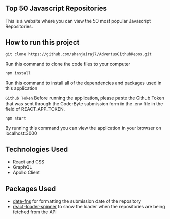 ## Top 50 Javascript Repositories

This is a website where you can view the 50 most popular Javascript Repositories.

## How to run this project

`git clone https://github.com/shanjairaj7/AdventusGithubRepos.git`

Run this command to clone the code files to your computer

`npm install`

Run this command to install all of the dependencies and packages used in this application

`Github Token`
Before running the application, please paste the Github Token that was sent through the CoderByte submission form in the .env file in the field of REACT_APP_TOKEN.

`npm start`

By running this command you can view the application in your browser on localhost:3000

## Technologies Used

- React and CSS
- GraphQL
- Apollo Client

## Packages Used

- [date-fns](https://date-fns.org/) for formatting the submission date of the repository
- [react-loader-spinner](https://www.npmjs.com/package/react-loader-spinner) to show the loader when the repositories are being fetched from the API
